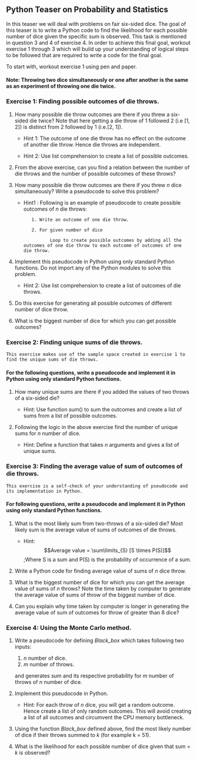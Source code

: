 
## Python Teaser on Probability and Statistics 

In this teaser we will deal with problems on fair six-sided dice. The goal of this teaser is to write a Python code to find the likelihood for each possible number of dice given the specific sum is observed. This task is mentioned in question 3 and 4 of exercise 4. In order to achieve this final goal, workout exercise 1 through 3 which will build up your understanding of logical steps to be followed that are required to write a code for the final goal. 

To start with, workout exercise 1 using pen and paper.

#### Note: Throwing two dice simultaneously or one after another is the same as an experiment of throwing one die twice.

### Exercise 1: Finding possible outcomes of die throws.

1. How many possible die throw outcomes are there if you threw a six-sided die twice? Note that here getting a die throw of 1 followed 2 (i.e [1, 2]) is distinct from 2 followed by 1 (i.e.[2, 1]).

   * Hint 1: The outcome of one die throw has no effect on the outcome of another die throw. Hence die throws are independent.

   * Hint 2: Use list comprehension to create a list of possible outcomes.

2. From the above exercise, can you find a relation between the number of die throws and the number of possible outcomes of these throws?

3. How many possible die throw outcomes are there if you threw *n* dice simultaneously? Write a pseudocode to solve this problem?

   * Hint1 : Following is an example of pseudocode to create possible outcomes of *n* die throws:
           
           
            1. Write an outcome of one die throw.

            2. For given number of dice

                   Loop to create possible outcomes by adding all the outcomes of one die throw to each outcome of outcomes of one die throw. 

4. Implement this pseudocode in Python using only standard Python functions. Do not import any of the Python modules to solve this problem. 

   * Hint 2: Use list comprehension to create a list of outcomes of die throws.

5. Do this exercise for generating all possible outcomes of different number of dice throw. 

6. What is the biggest number of dice for which you can get possible outcomes?

### Exercise 2: Finding unique sums of die throws.
    This exercise makes use of the sample space created in exercise 1 to find the unique sums of die throws.

#### For the following questions, write a pseudocode and implement it in Python using only standard Python functions. 

1. How many unique sums are there if you added the values of two throws of a six-sided die?

   * Hint: Use function sum() to sum the outcomes and create a list of sums from a list of possible outcomes.

2. Following the logic in the above exercise find the number of unique sums for *n* number of dice.

   * Hint: Define a function that takes *n* arguments and gives a list of unique sums.

### Exercise 3: Finding the average value of sum of outcomes of die throws.
    This exercise is a self-check of your understanding of pseudocode and its implementation in Python.

#### For following questions, write a pseudocode and implement it in Python using only standard Python functions. 

1. What is the most likely sum from two-throws of a six-sided die? Most likely sum is the average value of sums of outcomes of die throws.

   * Hint: $$Average value = \sum\limits_{S} [S \times P(S)]$$
           ;Where S is a sum and P(S) is the probability of occurrence of a sum.

2. Write a Python code for finding average value of sums of *n* dice throw.

3. What is the biggest number of dice for which you can get the average value of sums of *n* throws? Note the time taken by computer to generate the average value of sums of throw of the biggest number of dice.

4. Can you explain why time taken by computer is longer in generating the average value of sum of outcomes for throw of greater than 8 dice? 

### Exercise 4: Using the Monte Carlo method.

1. Write a pseudocode for defining *Black_box* which takes following two inputs:
    1. *n* number of dice.
    2. *m* number of throws.

   and generates sum and its respective probability for *m* number of throws of *n* number of dice.
    
2. Implement this pseudocode in Python. 

   * Hint: For each throw of *n* dice, you will get a random outcome. Hence create a list of only random outcomes. This will avoid creating a list of all outcomes and circumvent the CPU memory bottleneck.

3. Using the function *Black_box* defined above, find the most likely number of dice if their throws summed to *k* (for example k = 51). 

4. What is the likelihood for each possible number of dice given that sum = *k* is observed? 




    

